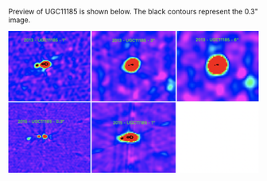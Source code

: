 Preview of UGC11185 is shown below. The black contours represent the 0.3" image. 

![UGC11185](UGC11185.png "UGC11185")


